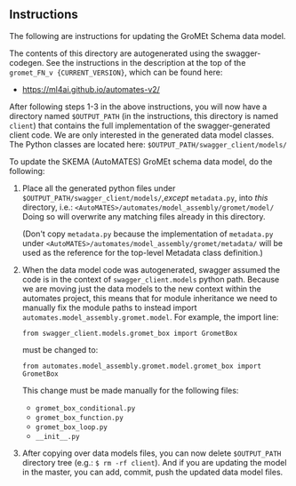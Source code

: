 ## Instructions

The following are instructions for updating the GroMEt Schema data model.

The contents of this directory are autogenerated using the swagger-codegen. 
See the instructions in the description at the top of the `gromet_FN_v
{CURRENT_VERSION}`, which can be found here:
- https://ml4ai.github.io/automates-v2/

After following steps 1-3 in the above instructions, you will now have a 
directory named `$OUTPUT_PATH` (in the instructions, this directory is 
named `client`) that contains the full implementation of the 
swagger-generated client code. We are only interested in the generated data 
model classes. The Python classes are located here: 
`$OUTPUT_PATH/swagger_client/models/`

To update the SKEMA (AutoMATES) GroMEt schema data model, do the following:

1. Place all the generated python files under 
   `$OUTPUT_PATH/swagger_client/models/`,_except_ `metadata.py`, into _this_ 
   directory, i.e.:
   `<AutoMATES>/automates/model_assembly/gromet/model/`
   Doing so will overwrite any matching files already in this directory.
   
   (Don't copy `metadata.py` because the implementation of `metadata.py` under 
   `<AutoMATES>/automates/model_assembly/gromet/metadata/` will be used as 
   the reference for the top-level Metadata class definition.)

2. When the data model code was autogenerated, swagger assumed the code 
   is in the context of `swagger_client.models` python path. Because we are 
   moving just the data models to the new context within the automates project, 
   this means that for module inheritance we need to manually fix the module 
   paths to instead import `automates.model_assembly.gromet.model`. For 
   example, the import line:
      ```
      from swagger_client.models.gromet_box import GrometBox
      ```
   must be changed to:
      ```
      from automates.model_assembly.gromet.model.gromet_box import GrometBox
      ```
   This change must be made manually for the following files:
   - `gromet_box_conditional.py`
   - `gromet_box_function.py`
   - `gromet_box_loop.py`
   - `__init__.py`

4. After copying over data models files, you can now delete `$OUTPUT_PATH` 
   directory tree (e.g.: `$ rm -rf client`).
   And if you are updating the model in the master, you can add, commit, 
   push the updated data model files.

